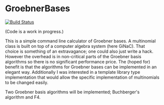 # GroebnerBases
[![Build Status](https://travis-ci.com/MostGitHubUsernamesAreTaken/GroebnerBases.svg?branch=main)](https://travis-ci.com/MostGitHubUsernamesAreTaken/GroebnerBases)

(Code is a work in progress.)

This is a simple command line calculator of Groebner bases.  A multinomial class is built on top of a computer algebra system (here GiNaC).  That choice is something of an extravagance; one could also just write a hack.  However the overhead is in non-critical parts of the Groebner basis algorithms so there is no significant performance price.  The (hoped for) benefit is that the algorithms for Groebner bases can be implemented in an elegant way.  Additionally I was interested in a template library type implementation that would allow the specific implementation of multinomials to be changed easily.  

Two Groebner basis algorithms will be implemented; Buchberger's algorithm and F4.
